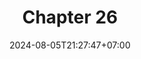 ---
weight: 3800
title: "Chapter 26"
description: "Collections"
icon: "article"
date: "2024-08-05T21:27:47+07:00"
lastmod: "2024-08-05T21:27:47+07:00"
draft: true
toc: true
---